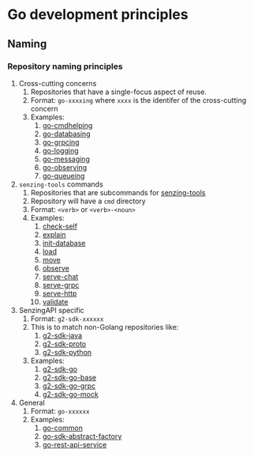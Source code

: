 # Go development principles

## Naming

### Repository naming principles

1. Cross-cutting concerns
    1. Repositories that have a single-focus aspect of reuse.
    1. Format: `go-xxxxing` where `xxxx` is the identifer of the cross-cutting concern
    1. Examples:
        1. [go-cmdhelping](https://github.com/Senzing/go-cmdhelping)
        1. [go-databasing](https://github.com/Senzing/go-databasing)
        1. [go-grpcing](https://github.com/Senzing/go-grpcing)
        1. [go-logging](https://github.com/Senzing/go-logging)
        1. [go-messaging](https://github.com/Senzing/go-messaging)
        1. [go-observing](https://github.com/Senzing/go-observing)
        1. [go-queueing](https://github.com/Senzing/go-queueing)
1. `senzing-tools` commands
    1. Repositories that are subcommands for [senzing-tools](https://github.com/Senzing/senzing-tools)
    1. Repository will have a `cmd` directory
    1. Format: `<verb>` or `<verb>-<noun>`
    1. Examples:
        1. [check-self](https://github.com/Senzing/check-self)
        1. [explain](https://github.com/Senzing/explain)
        1. [init-database](https://github.com/Senzing/init-database)
        1. [load](https://github.com/Senzing/load)
        1. [move](https://github.com/Senzing/move)
        1. [observe](https://github.com/Senzing/observe)
        1. [serve-chat](https://github.com/Senzing/serve-chat)
        1. [serve-grpc](https://github.com/Senzing/serve-grpc)
        1. [serve-http](https://github.com/Senzing/serve-http)
        1. [validate](https://github.com/Senzing/validate)
1. SenzingAPI specific
    1. Format: `g2-sdk-xxxxxx`
    1. This is to match non-Golang repositories like:
        1. [g2-sdk-java](https://github.com/Senzing/g2-sdk-java)
        1. [g2-sdk-proto](https://github.com/Senzing/g2-sdk-proto)
        1. [g2-sdk-python](https://github.com/Senzing/g2-sdk-python)
    1. Examples:
        1. [g2-sdk-go](https://github.com/Senzing/g2-sdk-go)
        1. [g2-sdk-go-base](https://github.com/Senzing/g2-sdk-go-base)
        1. [g2-sdk-go-grpc](https://github.com/Senzing/g2-sdk-go-grpc)
        1. [g2-sdk-go-mock](https://github.com/Senzing/g2-sdk-go-mock)
1. General
    1. Format: `go-xxxxxx`
    1. Examples:
        1. [go-common](https://github.com/Senzing/go-common)
        1. [go-sdk-abstract-factory](https://github.com/Senzing/go-sdk-abstract-factory)
        1. [go-rest-api-service](https://github.com/Senzing/go-rest-api-service)
